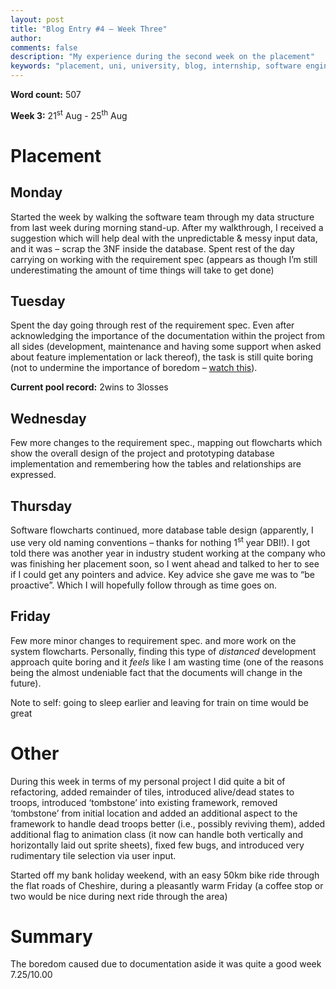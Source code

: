 ```yaml
---
layout: post
title: "Blog Entry #4 – Week Three"
author: 
comments: false
description: "My experience during the second week on the placement"
keywords: "placement, uni, university, blog, internship, software engineering, software development, week two, phabricator, windows services, software development life cycle, c#, database, documentation"
---
```


**Word count:**  507

**Week 3:** 21<sup>st</sup> Aug - 25<sup>th</sup> Aug

# Placement
## Monday
Started the week by walking the software team through my data structure from last week during morning stand-up. After my walkthrough, I received a suggestion which will help deal with the unpredictable & messy input data, and it was – scrap the 3NF inside the database.
Spent rest of the day carrying on working with the requirement spec (appears as though I’m still underestimating the amount of time things will take to get done) 

## Tuesday
Spent the day going through rest of the requirement spec. Even after acknowledging the importance of the documentation within the project from all sides (development, maintenance and having some support when asked about feature implementation or lack thereof), the task is still quite boring (not to undermine the importance of boredom – [watch this]( https://youtu.be/c73Q8oQmwzo)).

**Current pool record:** 2wins to 3losses

## Wednesday
Few more changes to the requirement spec., mapping out flowcharts which show the overall design of the project and prototyping database implementation and remembering how the tables and relationships are expressed.

## Thursday
Software flowcharts continued, more database table design (apparently, I use very old naming conventions – thanks for nothing 1<sup>st</sup> year DBI!).
I got told there was another year in industry student working at the company who was finishing her placement soon, so I went ahead and talked to her to see if I could get any pointers and advice. Key advice she gave me was to “be proactive”. Which I will hopefully follow through as time goes on.

## Friday
Few more minor changes to requirement spec. and more work on the system flowcharts. Personally, finding this type of *distanced* development approach quite boring and it *feels* like I am wasting time (one of the reasons being the almost undeniable fact that the documents will change in the future).

Note to self: going to sleep earlier and leaving for train on time would be great

# Other
During this week in terms of my personal project I did quite a bit of refactoring, added remainder of tiles, introduced alive/dead states to troops, introduced ‘tombstone’ into existing framework, removed ‘tombstone’ from initial location and added an additional aspect to the framework to handle dead troops better (i.e., possibly reviving them), added additional flag to animation class (it now can handle both vertically and horizontally laid out sprite sheets), fixed few bugs, and introduced very rudimentary tile selection via user input.

Started off my bank holiday weekend, with an easy 50km bike ride through the flat roads of Cheshire, during a pleasantly warm Friday (a coffee stop or two would be nice during next ride through the area) 

# Summary
The boredom caused due to documentation aside it was quite a good week 7.25/10.00
